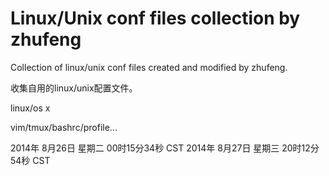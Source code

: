 Linux/Unix conf files collection by zhufeng
=====

Collection of linux/unix conf files created and modified by zhufeng.

收集自用的linux/unix配置文件。

linux/os x

vim/tmux/bashrc/profile...


2014年 8月26日 星期二 00时15分34秒 CST
2014年 8月27日 星期三 20时12分54秒 CST
